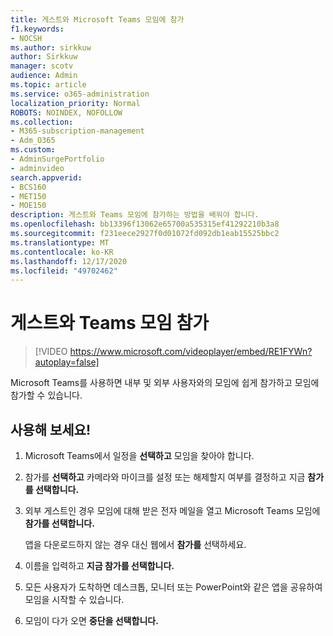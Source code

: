 ```yaml
---
title: 게스트와 Microsoft Teams 모임에 참가
f1.keywords:
- NOCSH
ms.author: sirkkuw
author: Sirkkuw
manager: scotv
audience: Admin
ms.topic: article
ms.service: o365-administration
localization_priority: Normal
ROBOTS: NOINDEX, NOFOLLOW
ms.collection:
- M365-subscription-management
- Adm_O365
ms.custom:
- AdminSurgePortfolio
- adminvideo
search.appverid:
- BCS160
- MET150
- MOE150
description: 게스트와 Teams 모임에 참가하는 방법을 배워야 합니다.
ms.openlocfilehash: bb13396f13062e65700a535315ef41292210b3a8
ms.sourcegitcommit: f231eece2927f0d01072fd092db1eab15525bbc2
ms.translationtype: MT
ms.contentlocale: ko-KR
ms.lasthandoff: 12/17/2020
ms.locfileid: "49702462"
---
```

# <a name="join-a-teams-meeting-with-guests"></a>게스트와 Teams 모임 참가

> [!VIDEO https://www.microsoft.com/videoplayer/embed/RE1FYWn?autoplay=false]

Microsoft Teams를 사용하면 내부 및 외부 사용자와의 모임에 쉽게 참가하고 모임에 참가할 수 있습니다.

## <a name="try-it"></a>사용해 보세요!

1. Microsoft Teams에서 일정을 **선택하고** 모임을 찾아야 합니다.
1. 참가를 **선택하고** 카메라와 마이크를 설정 또는 해제할지 여부를 결정하고 지금 **참가를 선택합니다.**
1. 외부 게스트인 경우 모임에 대해 받은 전자 메일을 열고 Microsoft Teams 모임에 **참가를 선택합니다.**

    앱을 다운로드하지 않는 경우 대신 웹에서 **참가를** 선택하세요.
1. 이름을 입력하고 **지금 참가를 선택합니다.**
1. 모든 사용자가 도착하면 데스크톱, 모니터 또는 PowerPoint와 같은 앱을 공유하여 모임을 시작할 수 있습니다.
1. 모임이 다가 오면 **중단을 선택합니다.**